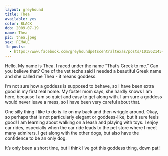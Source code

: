 ```yaml
---
layout: greyhound
title: Thea
available: yes
color: BLACK
dob: 2009-07-19
name: Thea
pic: thea.jpeg
sex: FEMALE
fb-posts:
  - https://www.facebook.com/greyhoundpetscentraltexas/posts/10156214543303572:0
---
```


Hello.  My name is Thea. I raced under the name “That’s Greek to me.”  Can you believe that?  One of the vet techs said I needed a beautiful Greek name and she called me Thea - it means goddess.  

I’m not sure how a goddess is supposed to behave, so I have been extra good in my first real home.  My foster mom says, she hardly knows I am here, because I am so quiet and easy to get along with.  I am sure a goddess would never leave  a mess, so I have been very careful about that.

One silly thing I like to do is lie on my back and then wriggle around.  Okay, so perhaps that is not particularly elegant or goddess-like, but it sure feels good!  I am learning about walking on a leash and playing with toys.  I enjoy car rides, especially when the car ride leads to the pet store where I meet many admirers.  I get along with the other dogs, but also have the confidence to be an only dog.   

It’s only been a short time, but I think I’ve got this goddess thing, down pat!
